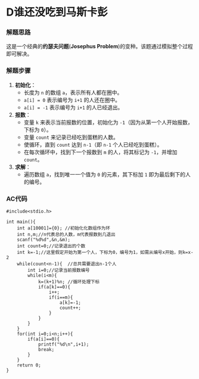 # D谁还没吃到马斯卡彭

### 解题思路

这是一个经典的**约瑟夫问题**(**Josephus Problem**)的变种。该题通过模拟整个过程即可解决。


### 解题步骤

1. **初始化**：
   - 长度为 `n` 的数组 `a`，表示所有人都在圈中。
   - `a[i] = 0` 表示编号为 `i+1` 的人还在圈中。
   - `a[i] = -1` 表示编号为 `i+1` 的人已经退出。
2. **报数**：
   - 变量 `k` 来表示当前报数的位置，初始化为 `-1`（因为从第一个人开始报数，下标为 `0`）。
   - 变量 `count` 来记录已经吃到蛋糕的人数。
   - 使循环，直到 `count` 达到 `n-1`（即 `n-1` 个人已经吃到蛋糕）。
   - 在每次循环中，找到下一个报数到 `m` 的人，将其标记为 `-1`，并增加 `count`。
3. **求解**：
   - 遍历数组 `a`，找到唯一一个值为 `0` 的元素，其下标加 `1` 即为最后剩下的人的编号。

### AC代码
```c{.line-numbers}
#include<stdio.h>

int main(){
    int a[10001]={0}; //初始化化数组作为环
    int n,m;//n代表总的人数，m代表报数到几退出
    scanf("%d%d",&n,&m);
    int count=0;//记录退出的个数
    int k=-1;//这里假定开始为第一个人，下标为0，编号为1，如需从编号x开始，则k=x-2
    while(count<n-1){  //总共需要退出n-1个人
        int i=0;//记录当前报数编号
        while(i<m){
            k=(k+1)%n; //循环处理下标
            if(a[k]==0){
                i++;
                if(i==m){
                    a[k]=-1;
                    count++;
                }
            }
        }
    }
    for(int i=0;i<n;i++){
        if(a[i]==0){
            printf("%d\n",i+1);
            break;
        }
    }
    return 0;
}
```